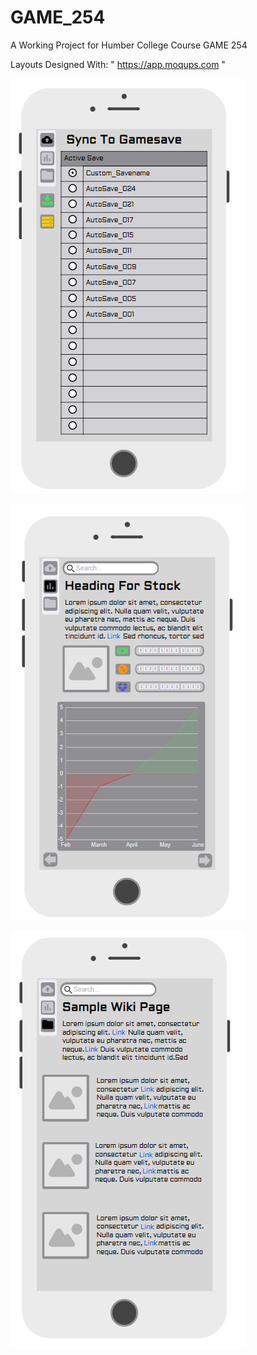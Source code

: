 # GAME_254
A Working Project for Humber College Course GAME 254


Layouts Designed With: " https://app.moqups.com "

![Image of Sync Page Layout](https://github.com/RyanBerriault/GAME_254/blob/master/Sync%20Page.PNG)

![Image of Stock Page Layout](https://github.com/RyanBerriault/GAME_254/blob/master/Stock%20Page.PNG)

![Image of Wiki Page Layout](https://github.com/RyanBerriault/GAME_254/blob/master/Wiki%20Page.PNG)
